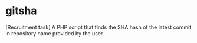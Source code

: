 # gitsha
[Recruitment task] A PHP script that finds the SHA hash of the latest commit in repository name provided by the user.
